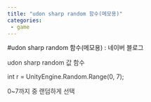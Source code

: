 ```yaml
---
title: "udon sharp random 함수(메모용)"
categories:
 - game
---
```

#udon sharp random 함수(메모용) : 네이버 블로그
<div class="wrap_rabbit pcol2 _param(1) _postViewArea222056767194" id="post-view222056767194">
<!-- Rabbit HTML --><div class="se-viewer se-theme-default" lang="ko-KR">
<!-- SE_DOC_HEADER_END -->
<div class="se-main-container">
<div class="se-component se-text se-l-default" id="SE-159f9db7-a9ec-47e4-8404-c9becc9dfaf1">
<div class="se-component-content">
<div class="se-section se-section-text se-l-default">
<div class="se-module se-module-text">
<!-- SE-TEXT { --><p class="se-text-paragraph se-text-paragraph-align-" id="SE-3d50853d-e83b-4f03-976c-b207740d8664" style=""><span class="se-fs-fs13 se-ff-system se-style-unset" id="SE-fc704bc4-9cf8-4349-9e80-ac57cd7f6924" style="color:#333333;">udon sharp random 값 함수</span></p><!-- } SE-TEXT --><!-- SE-TEXT { --><p class="se-text-paragraph se-text-paragraph-align-" id="SE-c598577e-a1ef-4d58-a740-31a39bf7c8a5" style=""><span class="se-fs-fs13 se-ff-system se-style-unset" id="SE-7d0131bd-beb3-419b-80b0-59f4be5e26a2" style="color:#333333;"> int r = UnityEngine.Random.Range(0, 7);</span></p><!-- } SE-TEXT --><!-- SE-TEXT { --><p class="se-text-paragraph se-text-paragraph-align-" id="SE-cda33404-4a10-4833-9c17-11809c287783" style=""><span class="se-fs-fs13 se-ff-system se-style-unset" id="SE-95adc0a3-9ad6-44d2-95c7-347d7c4ad308" style="color:#333333;">0~7까지 중 랜덤하게 선택</span></p><!-- } SE-TEXT -->
</div>
</div>
</div>
</div> </div>
</div>
</div>